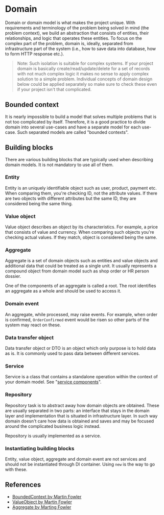 # Domain

Domain or domain model is what makes the project unique. With requirements and terminology of the problem being solved
in mind (the problem context), we build an abstraction that consists of entities, their relationships, and logic that
operates these entities. To focus on the complex part of the problem, domain is, ideally, separated from
infrastructure part of the system (i.e., how to save data into database, how to form HTTP response etc.).

> Note: Such isolation is suitable for complex systems. If your project domain is basically create/read/update/delete
> for a set of records with not much complex logic it makes no sense to apply complex solution to a simple problem.
> Individual concepts of domain design below could be applied separately so make sure to check these even if your
> project isn't that complicated. 

## Bounded context

It is nearly impossible to build a model that solves multiple problems that is not too complicated by itself. Therefore,
it is a good practice to divide domain into several use-cases and have a separate model for each use-case.
Such separated models are called "bounded contexts".

## Building blocks

There are various building blocks that are typically used when describing domain models. It is not mandatory to use
all of them.

### Entity

Entity is an uniquely identifiable object such as user, product, payment etc. When comparing them, you're checking ID,
not the attribute values. If there are two objects with different attributes but the same ID, they are considered
being the same thing.

### Value object

Value object describes an object by its characteristics. For example, a price that consists of value and currency. When
comparing such objects you're checking actual values. If they match, object is considered being the same.

### Aggregate

Aggregate is a set of domain objects such as entities and value objects and additional data that could be treated as
a single unit. It usually represents a compound object from domain model such as shop order or HR person dossier.

One of the components of an aggregate is called a root. The root identifies an aggregate as a whole and should be used
to access it.

### Domain event

An aggregate, while processed, may raise events. For example, when order is confirmed, `OrderConfirmed` event would
be risen so other parts of the system may react on these.

### Data transfer object

Data transfer object or DTO is an object which only purpose is to hold data as is. It is commonly used to pass data
between different services.

### Service

Service is a class that contains a standalone operation within the context of your domain model. See "[service 
components](service.md)".

### Repository

Repository task is to abstract away how domain objects are obtained. These are usually separated in two parts: an interface
that stays in the domain layer and implementation that is situated in infrastructure layer. In such way domain doesn't
care how data is obtained and saves and may be focused around the complicated business logic instead.

Repository is usually implemented as a service.

### Instantiating building blocks

Entity, value object, aggregate and domain event are not services and should not be instantiated through DI container.
Using `new` is the way to go with these.

## References

- [BoundedContext by Martin Fowler](https://martinfowler.com/bliki/BoundedContext.html)
- [ValueObject by Martin Fowler](https://martinfowler.com/bliki/ValueObject.html)
- [Aggregate by Marting Fowler](https://martinfowler.com/bliki/DDD_Aggregate.html)

